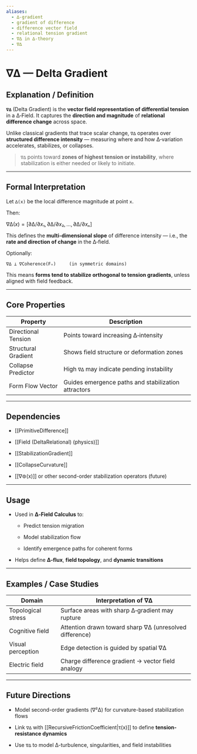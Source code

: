 ```yaml
---
aliases:
  - ∆‑gradient
  - gradient of difference
  - difference vector field
  - relational tension gradient
  - ∇∆ in ∆‑theory
  - ∇∆
---
```


# ∇∆ — Delta Gradient

## Explanation / Definition

**`∇∆`** (Delta Gradient) is the **vector field representation of differential tension** in a ∆‑Field. It captures the **direction and magnitude** of **relational difference change** across space.

Unlike classical gradients that trace scalar change, `∇∆` operates over **structured difference intensity** — measuring where and how ∆‑variation accelerates, stabilizes, or collapses.

> `∇∆` points toward **zones of highest tension or instability**, where stabilization is either needed or likely to initiate.

---

## Formal Interpretation

Let `∆(x)` be the local difference magnitude at point `x`.

Then:

$∇∆(x) = [ ∂∆/∂x₁, ∂∆/∂x₂, ..., ∂∆/∂xₙ ]$


This defines the **multi-dimensional slope** of difference intensity — i.e., the **rate and direction of change** in the ∆‑field.

Optionally:

```
∇∆ ⊥ ∇Coherence(Fₙ)     (in symmetric domains)
```

This means **forms tend to stabilize orthogonal to tension gradients**, unless aligned with field feedback.

---

## Core Properties

|Property|Description|
|---|---|
|Directional Tension|Points toward increasing ∆‑intensity|
|Structural Gradient|Shows field structure or deformation zones|
|Collapse Predictor|High `∇∆` may indicate pending instability|
|Form Flow Vector|Guides emergence paths and stabilization attractors|

---

## Dependencies

- [[PrimitiveDifference]]
    
- [[Field (DeltaRelational) (physics)]]
    
- [[StabilizationGradient]]
    
- [[CollapseCurvature]]
    
- [[∇⊚(x)]] or other second-order stabilization operators (future)
    

---

## Usage

- Used in **∆‑Field Calculus** to:
    
    - Predict tension migration
        
    - Model stabilization flow
        
    - Identify emergence paths for coherent forms
        
- Helps define **∆-flux**, **field topology**, and **dynamic transitions**
    

---

## Examples / Case Studies

|Domain|Interpretation of ∇∆|
|---|---|
|Topological stress|Surface areas with sharp ∆‑gradient may rupture|
|Cognitive field|Attention drawn toward sharp ∇∆ (unresolved difference)|
|Visual perception|Edge detection is guided by spatial ∇∆|
|Electric field|Charge difference gradient → vector field analogy|

---

## Future Directions

- Model second-order gradients (∇²∆) for curvature-based stabilization flows
    
- Link `∇∆` with [[RecursiveFrictionCoefficient|τ(x)]] to define **tension-resistance dynamics**
    
- Use `∇∆` to model ∆-turbulence, singularities, and field instabilities